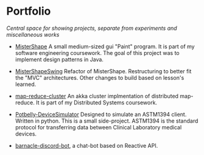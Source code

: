 # Portfolio
*Central space for showing projects, separate from experiments and miscellaneous works* 

* [MisterShape](https://github.com/chapmj/MisterShape) A small medium-sized gui "Paint" program.  It is part of my software engineering coursework.  The goal of this project was to implement design patterns in Java.

* [MisterShapeSwing](https://github.com/chapmj/MisterShapeSwing) Refactor of MisterShape. Restructuring to better fit the "MVC" architectures.  Other changes to build based on lesson's learned.

* [map-reduce-cluster](https://github.com/chapmj/map-reduce-cluster) An akka cluster implmentation of distributed map-reduce.  It is part of my Distributed Systems coursework.

* [Potbelly-DeviceSimulator](https://github.com/chapmj/Potbelly-DeviceSimulator) Designed to simulate an ASTM1394 client. Written in python.  This is a small side-project. ASTM1394 is the standard protocol for transferring data between Clinical Laboratory medical devices.

* [barnacle-discord-bot](https://github.com/chapmj/Barnacle-Discord-Bot), a chat-bot based on Reactive API.

